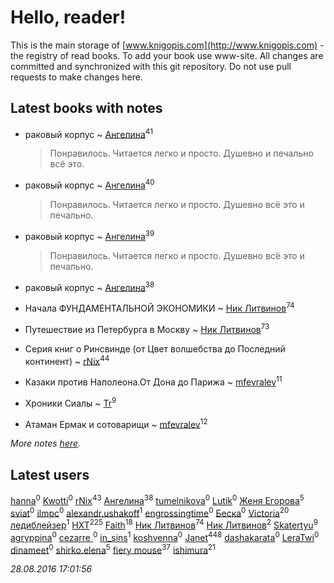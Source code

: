 # Hello, reader!
This is the main storage of [www.knigopis.com](http://www.knigopis.com) - the registry of read books.
To add your book use www-site. All changes are committed and synchronized with this git repository.
Do not use pull requests to make changes here.


## Latest books with notes
* раковый корпус ~ [Ангелина](users/837/83788782-vkontakte)<sup>41</sup>
    > Понравилось. Читается легко и просто. Душевно и печально всё это.

* раковый корпус ~ [Ангелина](users/837/83788782-vkontakte)<sup>40</sup>
    > Понравилось. Читается легко и просто. Душевно всё это и печально.

* раковый корпус ~ [Ангелина](users/837/83788782-vkontakte)<sup>39</sup>
    > Понравилось. Читается легко и просто. Душевно всё это и печально.

* раковый корпус ~ [Ангелина](users/837/83788782-vkontakte)<sup>38</sup>

* Начала ФУНДАМЕНТАЛЬНОЙ ЭКОНОМИКИ ~ [Ник Литвинов](users/lec/leczQ3Eya3-linkedin)<sup>74</sup>

* Путешествие из Петербурга в Москву ~ [Ник Литвинов](users/lec/leczQ3Eya3-linkedin)<sup>73</sup>

* Серия книг о Ринсвинде (от Цвет волшебства до Последний континент) ~ [rNix](users/115/115622071-twitter)<sup>44</sup>

* Казаки против Наполеона.От Дона до Парижа ~ [mfevralev](users/140/140966150-vkontakte)<sup>11</sup>

* Хроники Сиалы ~ [Tr](users/122/12282474-vkontakte)<sup>9</sup>

* Атаман Ермак и сотоварищи ~ [mfevralev](users/140/140966150-vkontakte)<sup>12</sup>


_More notes [here](latest_books_with_notes.md)._


## Latest users
[hanna](users/110/110589643014391632917-google)<sup>0</sup> 
[Kwotti](users/100/100000482409764-facebook)<sup>0</sup> 
[rNix](users/115/115622071-twitter)<sup>43</sup> 
[Ангелина](users/837/83788782-vkontakte)<sup>38</sup> 
[tumelnikova](users/423/42302213-vkontakte)<sup>0</sup> 
[Lutik](users/210/210107386-vkontakte)<sup>0</sup> 
[Женя Егорова](users/463/4635086564113755331-mailru)<sup>5</sup> 
[sviat](users/101/101060466123969249081-google)<sup>0</sup> 
[ilmpc](users/284/28423572-vkontakte)<sup>0</sup> 
[alexandr.ushakoff](users/260/260296446-vkontakte)<sup>1</sup> 
[engrossingtime](users/135/135884633-vkontakte)<sup>0</sup> 
[Беска](users/157/1577468-vkontakte)<sup>0</sup> 
[Victoria](users/113/113794223924688167852-google)<sup>20</sup> 
[ледиблейзер](users/116/116922649782686260616-google)<sup>1</sup> 
[HXT](users/100/100002563462782-facebook)<sup>225</sup> 
[Faith](users/112/112366191289808901180-google)<sup>18</sup> 
[Ник Литвинов](users/lec/leczQ3Eya3-linkedin)<sup>74</sup> 
[Ник Литвинов](users/241/241974816-vkontakte)<sup>2</sup> 
[Skatertyu](users/118/1189210497755804-facebook)<sup>9</sup> 
[agryppina](users/345/34516284-vkontakte)<sup>0</sup> 
[cezarre ](users/109/109010364732001334157-google)<sup>0</sup> 
[in_sins](users/197/197885199-vkontakte)<sup>1</sup> 
[koshvenna](users/565/56506623-vkontakte)<sup>0</sup> 
[Janet](users/205/20565064-vkontakte)<sup>448</sup> 
[dashakarata](users/446/4468151-vkontakte)<sup>0</sup> 
[LeraTwi](users/116/1167824956614242-facebook)<sup>0</sup> 
[dinameet](users/457/45786870-vkontakte)<sup>0</sup> 
[shirko.elena](users/100/100001858801764-facebook)<sup>5</sup> 
[fiery mouse](users/105/105852303950227831814-google)<sup>37</sup> 
[ishimura](users/157/15716698-vkontakte)<sup>21</sup> 


_28.08.2016 17:01:56_
